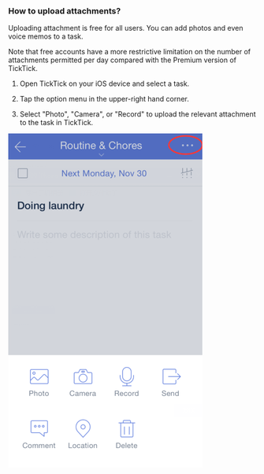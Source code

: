 ### How to upload attachments?

Uploading attachment is free for all users. You can add photos and even voice memos to a task.

Note that free accounts have a more restrictive limitation on the number of attachments permitted per day compared with the Premium version of TickTick.

1. Open TickTick on your iOS device and select a task.

2. Tap the option menu in the upper-right hand corner.

3. Select "Photo", "Camera", or "Record" to upload the relevant attachment to the task in TickTick.

![](attachment.png)

